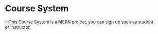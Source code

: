 # Course System

--This Course System is a MERN project, you can sign up such as student or instructor.
